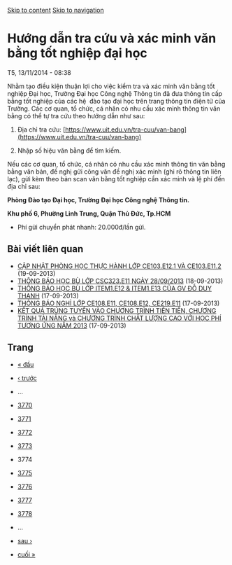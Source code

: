 [Skip to content](https://daa.uit.edu.vn/thongbao/huong-dan-tra-cuu-va-xac-minh-van-bang-tot-nghiep-dai-hoc?page=3773#main)
 [Skip to navigation](https://daa.uit.edu.vn/thongbao/huong-dan-tra-cuu-va-xac-minh-van-bang-tot-nghiep-dai-hoc?page=3773#main-nav)

Hướng dẫn tra cứu và xác minh văn bằng tốt nghiệp đại học
=========================================================

T5, 13/11/2014 - 08:38

Nhằm tạo điều kiện thuận lợi cho việc kiểm tra và xác minh văn bằng tốt nghiệp Đại học, Trường Đại học Công nghệ Thông tin đã đưa thông tin cấp bằng tốt nghiệp của các hệ  đào tạo đại học trên trang thông tin điện tử của Trường. Các cơ quan, tổ chức, cá nhân có nhu cầu xác minh thông tin văn bằng có thể tự tra cứu theo hướng dẫn như sau:

1.  Địa chỉ tra cứu: [https://www.uit.edu.vn/tra-cuu/van-bang](https://www.uit.edu.vn/tra-cuu/van-bang)
    
2.  Nhập số hiệu văn bằng để tìm kiếm.

Nếu các cơ quan, tổ chức, cá nhân có nhu cầu xác minh thông tin văn bằng bằng văn bản, đề nghị gửi công văn đề nghị xác minh (ghi rõ thông tin liên lạc), gửi kèm theo bản scan văn bằng tốt nghiệp cần xác minh và lệ phí đến địa chỉ sau:  

**Phòng Đào tạo Đại học, Trường Đại học Công nghệ Thông tin.**

**Khu phố 6, Phường Linh Trung, Quận Thủ Đức, Tp.HCM**

*   Phí gửi chuyển phát nhanh: 20.000đ/lần gửi.

Bài viết liên quan
------------------

*   [CẬP NHẬT PHÒNG HỌC THỰC HÀNH LỚP CE103.E12.1 VÀ CE103.E11.2](https://daa.uit.edu.vn/thongbao/cap-nhat-phong-hoc-thuc-hanh-lop-ce103e121-va-ce103e112)
     (19-09-2013)
*   [THÔNG BÁO HỌC BÙ LỚP CSC323.E11 NGÀY 28/09/2013](https://daa.uit.edu.vn/thongbao/thong-bao-hoc-bu-lop-csc323e11-ngay-28092013)
     (18-09-2013)
*   [THÔNG BÁO HỌC BÙ LỚP ITEM1.E12 & ITEM1.E13 CỦA GV ĐỖ DUY THANH](https://daa.uit.edu.vn/thongbao/thong-bao-hoc-bu-lop-item1e12-item1e13-cua-gv-do-duy-thanh)
     (17-09-2013)
*   [THÔNG BÁO NGHỈ LỚP CE108.E11, CE108.E12, CE219.E11](https://daa.uit.edu.vn/thongbao/thong-bao-nghi-lop-ce108e11-ce108e12-ce219e11)
     (17-09-2013)
*   [KẾT QUẢ TRÚNG TUYỂN VÀO CHƯƠNG TRÌNH TIÊN TIẾN, CHƯƠNG TRÌNH TÀI NĂNG và CHƯƠNG TRÌNH CHẤT LƯỢNG CAO VỚI HỌC PHÍ TƯƠNG ỨNG NĂM 2013](https://daa.uit.edu.vn/thongbao/ket-qua-trung-tuyen-vao-chuong-trinh-tien-tien-chuong-trinh-tai-nang-va-chuong-trinh-chat)
     (17-09-2013)

Trang
-----

*   [« đầu](https://daa.uit.edu.vn/thongbao/huong-dan-tra-cuu-va-xac-minh-van-bang-tot-nghiep-dai-hoc "Đến trang đầu tiên")
    
*   [‹ trước](https://daa.uit.edu.vn/thongbao/huong-dan-tra-cuu-va-xac-minh-van-bang-tot-nghiep-dai-hoc?page=3772 "Đến trang kế trước")
    
*   …
*   [3770](https://daa.uit.edu.vn/thongbao/huong-dan-tra-cuu-va-xac-minh-van-bang-tot-nghiep-dai-hoc?page=3769 "Đến trang 3770")
    
*   [3771](https://daa.uit.edu.vn/thongbao/huong-dan-tra-cuu-va-xac-minh-van-bang-tot-nghiep-dai-hoc?page=3770 "Đến trang 3771")
    
*   [3772](https://daa.uit.edu.vn/thongbao/huong-dan-tra-cuu-va-xac-minh-van-bang-tot-nghiep-dai-hoc?page=3771 "Đến trang 3772")
    
*   [3773](https://daa.uit.edu.vn/thongbao/huong-dan-tra-cuu-va-xac-minh-van-bang-tot-nghiep-dai-hoc?page=3772 "Đến trang 3773")
    
*   3774
*   [3775](https://daa.uit.edu.vn/thongbao/huong-dan-tra-cuu-va-xac-minh-van-bang-tot-nghiep-dai-hoc?page=3774 "Đến trang 3775")
    
*   [3776](https://daa.uit.edu.vn/thongbao/huong-dan-tra-cuu-va-xac-minh-van-bang-tot-nghiep-dai-hoc?page=3775 "Đến trang 3776")
    
*   [3777](https://daa.uit.edu.vn/thongbao/huong-dan-tra-cuu-va-xac-minh-van-bang-tot-nghiep-dai-hoc?page=3776 "Đến trang 3777")
    
*   [3778](https://daa.uit.edu.vn/thongbao/huong-dan-tra-cuu-va-xac-minh-van-bang-tot-nghiep-dai-hoc?page=3777 "Đến trang 3778")
    
*   …
*   [sau ›](https://daa.uit.edu.vn/thongbao/huong-dan-tra-cuu-va-xac-minh-van-bang-tot-nghiep-dai-hoc?page=3774 "Đến trang kế sau")
    
*   [cuối »](https://daa.uit.edu.vn/thongbao/huong-dan-tra-cuu-va-xac-minh-van-bang-tot-nghiep-dai-hoc?page=3863 "Đến trang cuối cùng")